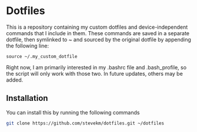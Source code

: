 Dotfiles
========
This is a repository containing my custom dotfiles and device-independent commands that I include in them. These commands are saved in a separate dotfile, then symlinked to ~ and sourced by the original dotfile by appending the following line:

```
source ~/.my_custom_dotfile
```

Right now, I am primarily interested in my .bashrc file and .bash_profile, so the script will only work with those two. In future updates, others may be added. 

Installation
------------

You can install this by running the following commands

``` bash
git clone https://github.com/stevekm/dotfiles.git ~/dotfiles
```
